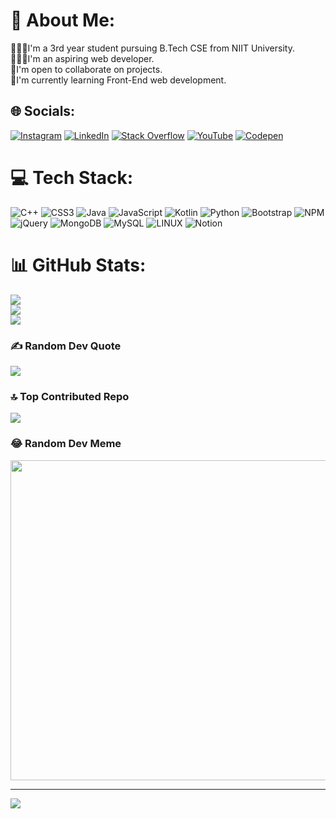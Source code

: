 # 💫 About Me:
👨🏽‍🎓I'm a 3rd year student pursuing B.Tech CSE from NIIT University.<br>🧑🏽‍💻I'm an aspiring web developer.<br>👯I'm open to collaborate on projects.<br>🌱I'm currently learning Front-End web development.


## 🌐 Socials:
[![Instagram](https://img.shields.io/badge/Instagram-%23E4405F.svg?logo=Instagram&logoColor=white)](https://instagram.com/__akshatdixit) [![LinkedIn](https://img.shields.io/badge/LinkedIn-%230077B5.svg?logo=linkedin&logoColor=white)](https://linkedin.com/in/dixzen07) [![Stack Overflow](https://img.shields.io/badge/-Stackoverflow-FE7A16?logo=stack-overflow&logoColor=white)](https://stackoverflow.com/users/27587154) [![YouTube](https://img.shields.io/badge/YouTube-%23FF0000.svg?logo=YouTube&logoColor=white)](https://youtube.com/@UC6l8orbC8nFu7cgH3_WWeNA) [![Codepen](https://img.shields.io/badge/Codepen-000000?style=for-the-badge&logo=codepen&logoColor=white)](https://codepen.io/dixzen) 

# 💻 Tech Stack:
![C++](https://img.shields.io/badge/c++-%2300599C.svg?style=flat&logo=c%2B%2B&logoColor=white) ![CSS3](https://img.shields.io/badge/css3-%231572B6.svg?style=flat&logo=css3&logoColor=white) ![Java](https://img.shields.io/badge/java-%23ED8B00.svg?style=flat&logo=java&logoColor=white) ![JavaScript](https://img.shields.io/badge/javascript-%23323330.svg?style=flat&logo=javascript&logoColor=%23F7DF1E) ![Kotlin](https://img.shields.io/badge/kotlin-%230095D5.svg?style=flat&logo=kotlin&logoColor=white) ![Python](https://img.shields.io/badge/python-3670A0?style=flat&logo=python&logoColor=ffdd54) ![Bootstrap](https://img.shields.io/badge/bootstrap-%23563D7C.svg?style=flat&logo=bootstrap&logoColor=white) ![NPM](https://img.shields.io/badge/NPM-%23000000.svg?style=flat&logo=npm&logoColor=white) ![jQuery](https://img.shields.io/badge/jquery-%230769AD.svg?style=flat&logo=jquery&logoColor=white) ![MongoDB](https://img.shields.io/badge/MongoDB-%234ea94b.svg?style=flat&logo=mongodb&logoColor=white) ![MySQL](https://img.shields.io/badge/mysql-%2300f.svg?style=flat&logo=mysql&logoColor=white) ![LINUX](https://img.shields.io/badge/Linux-FCC624?style=flat&logo=linux&logoColor=black) ![Notion](https://img.shields.io/badge/Notion-%23000000.svg?style=flat&logo=notion&logoColor=white)
# 📊 GitHub Stats:
![](https://github-readme-stats.vercel.app/api?username=Dixzen&theme=dark&hide_border=true&include_all_commits=false&count_private=false)<br/>
![](https://github-readme-streak-stats.herokuapp.com/?user=Dixzen&theme=dark&hide_border=true)<br/>
![](https://github-readme-stats.vercel.app/api/top-langs/?username=Dixzen&theme=dark&hide_border=true&include_all_commits=false&count_private=false&layout=compact)

### ✍️ Random Dev Quote
![](https://quotes-github-readme.vercel.app/api?type=vetical&theme=merko)

### 🔝 Top Contributed Repo
![](https://github-contributor-stats.vercel.app/api?username=Dixzen&limit=5&theme=gruvbox&combine_all_yearly_contributions=true)

### 😂 Random Dev Meme
<img src="https://rm.up.railway.app/" width="512px"/>

---
[![](https://visitcount.itsvg.in/api?id=Dixzen&icon=6&color=5)](https://visitcount.itsvg.in)

<!-- Proudly created with GPRM ( https://gprm.itsvg.in ) -->
